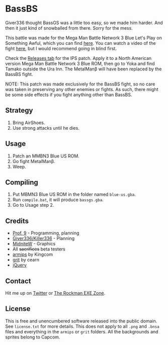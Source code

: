 ﻿BassBS
======
Giver336 thought BassGS was a little too easy, so we made him harder. And then it just kind of snowballed from there. Sorry for the mess.

This battle was made for the Mega Man Battle Network 3 Blue Let's Play on Something Awful, which you can find [here](http://forums.somethingawful.com/showthread.php?threadid=3544120). You can watch a video of the fight [here](https://www.youtube.com/watch?v=WxlI_3xkSK4), but I would recommend going in blind first.

Check the [Releases tab](https://github.com/Prof9/bass-bs/releases) for the IPS patch. Apply it to a North American version Mega Man Battle Network 3 Blue ROM, then go to Yoka and find Tamako outside the Ura Inn. The MetalManβ will have been replaced by the BassBS fight.

NOTE: This patch was made exclusively for the BassBS fight, so no care was taken in preserving any other enemies or fights. As such, there might be some side effects if you fight anything other than BassBS.


Strategy
--------
1. Bring AirShoes.
2. Use strong attacks until he dies.


Usage
-----
1. Patch an MMBN3 Blue US ROM.
2. Go fight MetalManβ.
3. Weep.


Compiling
---------
1. Put MBMN3 Blue US ROM in the folder named `blue-us.gba`.
2. Run `compile.bat`, it will produce `bassgs.gba`.
3. Go to Usage step 2.


Credits
-------
* [Prof. 9](https://twitter.com/Prof9) - Programming, planning
* [Giver336/Killer336](http://www.mmbnchronox.com/) - Planning
* [MidniteW](https://twitter.com/MidniteW) - Graphics
* All ~~sacrifices~~ beta testers
* [armips](https://github.com/Kingcom/armips) by Kingcom
* [grit](http://www.coranac.com/projects/grit/) by cearn
* [jQuery](https://jquery.org)


Contact
-------
Hit me up on [Twitter](https://twitter.com/Prof9) or [The Rockman EXE Zone](http://forums.therockmanexezone.com/profile/4001168/).


License
-------
This is free and unencumbered software released into the public domain. See `license.txt` for more details. This does not apply to all `.png` and `.bnsa` files and everything in the `armips` or `grit` folders. All the backgrounds and sprites belong to Capcom.
